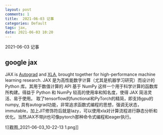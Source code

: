 ```yaml
---
layout: post
comments: 1
title:  2021-06-03 记事
categories: Default
tags: jax,
date: 2021-06-03 10:20
---
```


 2021-06-03 记事



## google jax
JAX is [Autograd](https://github.com/hips/autograd) and [XLA](https://www.tensorflow.org/xla), brought together for high-performance machine learning research.
JAX 是为高性能数字计算（尤其是机器学习研究）而设计的 Python 库。其用于数值计算的 API 基于 NumPy 这样一个用于科学计算的函数库所构建。得益于 Python 和 NumPy 较高的使用率和知名度，使得 JAX 简洁灵活、易于使用。
取了tensorflow的functional和PyTorch的精简，即支持gpu的 numpy, 具有autograd功能，非常追求函数式编程的思想，强调无状态，immutable，加上JIT修饰符后就是lazy，可以使用xla对计算流程进行静态分析和优化。当然JAX不带jit也可像pytorch那种命令式编程和eager执行。
 


![[截图_2021-06-03_10-22-13 1.png]]




